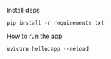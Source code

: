 
Install deps 

```pip install -r requirements.txt```

How to run the app

``` uvicorn hello:app --reload ```
